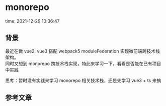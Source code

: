 # monorepo

time: 2021-12-29 10:36:47

## 背景

最近在做 vue2, vue3 搭配 webpack5 moduleFederation 实现微前端跨技术栈架构。  
同时又想到 monorepo 跨技术栈实现，特此来学习一下，看看是否能在已有项目中实践

思考：暂时没有实践来学习 monorepo 相关技术栈，还是先学习 vue3 + ts 来搞

## 参考文章
